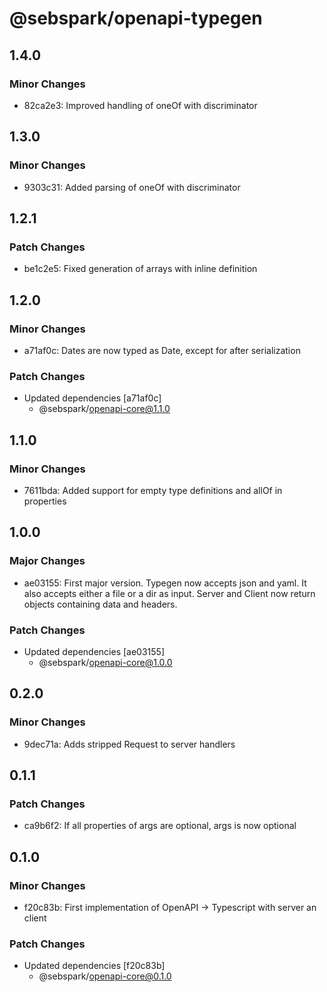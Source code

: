# @sebspark/openapi-typegen

## 1.4.0

### Minor Changes

- 82ca2e3: Improved handling of oneOf with discriminator

## 1.3.0

### Minor Changes

- 9303c31: Added parsing of oneOf with discriminator

## 1.2.1

### Patch Changes

- be1c2e5: Fixed generation of arrays with inline definition

## 1.2.0

### Minor Changes

- a71af0c: Dates are now typed as Date, except for after serialization

### Patch Changes

- Updated dependencies [a71af0c]
  - @sebspark/openapi-core@1.1.0

## 1.1.0

### Minor Changes

- 7611bda: Added support for empty type definitions and allOf in properties

## 1.0.0

### Major Changes

- ae03155: First major version. Typegen now accepts json and yaml. It also accepts either a file or a dir as input. Server and Client now return objects containing data and headers.

### Patch Changes

- Updated dependencies [ae03155]
  - @sebspark/openapi-core@1.0.0

## 0.2.0

### Minor Changes

- 9dec71a: Adds stripped Request to server handlers

## 0.1.1

### Patch Changes

- ca9b6f2: If all properties of args are optional, args is now optional

## 0.1.0

### Minor Changes

- f20c83b: First implementation of OpenAPI -> Typescript with server an client

### Patch Changes

- Updated dependencies [f20c83b]
  - @sebspark/openapi-core@0.1.0
